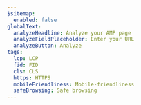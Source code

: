 ```yaml
---
$sitemap:
  enabled: false
globalText:
  analyzeHeadline: Analyze your AMP page
  analyzeFieldPlaceholder: Enter your URL
  analyzeButton: Analyze
tags:
  lcp: LCP
  fid: FID
  cls: CLS
  https: HTTPS
  mobileFriendliness: Mobile-friendliness
  safeBrowsing: Safe browsing
---
```

